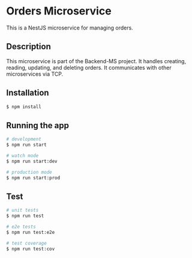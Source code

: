 # Orders Microservice

This is a NestJS microservice for managing orders.

## Description

This microservice is part of the Backend-MS project. It handles creating, reading, updating, and deleting orders. It communicates with other microservices via TCP.

## Installation

```bash
$ npm install
```

## Running the app

```bash
# development
$ npm run start

# watch mode
$ npm run start:dev

# production mode
$ npm run start:prod
```

## Test

```bash
# unit tests
$ npm run test

# e2e tests
$ npm run test:e2e

# test coverage
$ npm run test:cov
```